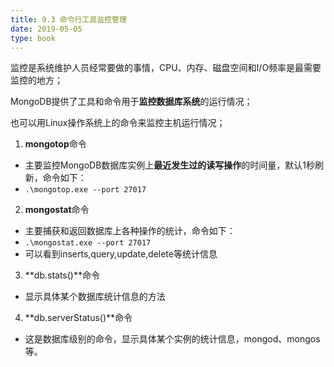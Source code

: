 ```yaml
---
title: 9.3 命令行工具监控管理
date: 2019-05-05
type: book
---
```


监控是系统维护人员经常要做的事情，CPU、内存、磁盘空间和I/O频率是最需要监控的地方；

MongoDB提供了工具和命令用于**监控数据库系统**的运行情况；

也可以用Linux操作系统上的命令来监控主机运行情况；

1. **mongotop**命令

- 主要监控MongoDB数据库实例上**最近发生过的读写操作**的时间量，默认1秒刷新，命令如下：
- `.\mongotop.exe --port 27017`

2. **mongostat**命令

- 主要捕获和返回数据库上各种操作的统计，命令如下：
- `.\mongostat.exe --port 27017`
- 可以看到inserts,query,update,delete等统计信息

3. **db.stats()**命令

- 显示具体某个数据库统计信息的方法

4. **db.serverStatus()**命令

- 这是数据库级别的命令，显示具体某个实例的统计信息，mongod、mongos等。



